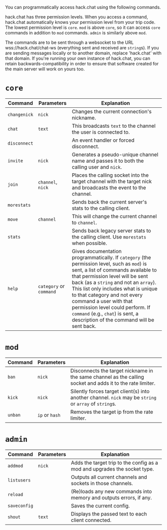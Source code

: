 You can programmatically access hack.chat using the following commands.

hack.chat has three permission levels. When you access a command, hack.chat automatically knows your permission level from your trip code. The lowest permission level is `core`. `mod` is above `core`, so it can access `core` commands in addition to `mod` commands. `admin` is similarly above `mod`.

The commands are to be sent through a websocket to the URL wss://hack.chat/chat-ws (everything sent and received are `string`s). If you are sending messages locally or to another domain, replace 'hack.chat' with that domain. If you're running your own instance of hack.chat, you can retain backwards-compatibility in order to ensure that software created for the main server will work on yours too.

# `core`

|Command|Parameters|Explanation|
|-------|----------|-----------|
|`changenick`|`nick`|Changes the current connection's nickname.|
|`chat`|`text`|This broadcasts `text` to the channel the user is connected to.|
|`disconnect`||An event handler or forced disconnect.|
|`invite`|`nick`|Generates a pseudo-unique channel name and passes it to both the calling user and `nick`.|
|`join`|`channel`, `nick`|Places the calling socket into the target channel with the target nick and broadcasts the event to the channel.|
|`morestats`||Sends back the current server's stats to the calling client.|
|`move`|`channel`|This will change the current channel to `channel`.|
|`stats`||Sends back legacy server stats to the calling client. Use `morestats` when possible.|
|`help`|`category` or `command`|Gives documentation programmatically. If `category` (the permission level, such as `mod`) is sent, a list of commands available to that permission level will be sent back (as a `string` and not an `array`). This list only includes what is unique to that category and not every command a user with that permission level could perform. If `command` (e.g., `chat`) is sent, a description of the command will be sent back.|

# `mod`

|Command|Parameters|Explanation|
|-------|----------|-----------|
|`ban`|`nick`|Disconnects the target nickname in the same channel as the calling socket and adds it to the rate limiter.|
|`kick`|`nick`|Silently forces target client(s) into another channel. `nick` may be `string` or `array` of `string`s.|
|`unban`|`ip` or `hash`|Removes the target ip from the rate limiter.|

# `admin`

|Command|Parameters|Explanation|
|-------|----------|-----------|
|`addmod`|`nick`|Adds the target trip to the config as a mod and upgrades the socket type.|
|`listusers`||Outputs all current channels and sockets in those channels.|
|`reload`||(Re)loads any new commands into memory and outputs errors, if any.|
|`saveconfig`||Saves the current config.|
|`shout`|`text`|Displays the passed text to each client connected.|